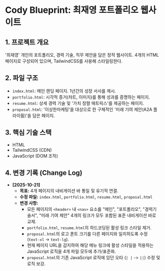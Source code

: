 # Cody Blueprint: 최재영 포트폴리오 웹사이트

## 1. 프로젝트 개요

'최재영' 개인의 포트폴리오, 경력 기술, 직무 제안을 담은 정적 웹사이트. 4개의 HTML 페이지로 구성되어 있으며, TailwindCSS를 사용해 스타일링한다.

## 2. 파일 구조

-   `index.html`: 메인 랜딩 페이지. 1년간의 성장 서사를 제시.
-   `portfolio.html`: 시각적 증거(차트, 이미지)를 통해 성과를 증명하는 페이지.
-   `resume.html`: 상세 경력 기술 및 '가치 정렬 매트릭스'를 제공하는 페이지.
-   `proposal.html`: '이상한마케팅'을 대상으로 한 구체적인 '미래 기여 제안(A2A 플라이휠)'을 담은 페이지.

## 3. 핵심 기술 스택

-   HTML
-   TailwindCSS (CDN)
-   JavaScript (DOM 조작)

## 4. 변경 기록 (Change Log)

-   **[2025-10-21]**
    -   **목표:** 4개 페이지의 내비게이션 바 통일 및 유기적 연결.
    -   **수정 파일:** `index.html`, `portfolio.html`, `resume.html`, `proposal.html`
    -   **변경 사항:**
        -   모든 페이지의 `<header>` 내 `<nav>` 요소를 "메인", "포트폴리오", "경력기술서", "미래 기여 제안" 4개의 링크가 모두 포함된 표준 내비게이션 바로 교체.
        -   `portfolio.html`, `resume.html`의 하드코딩된 활성 링크 스타일 제거.
        -   `proposal.html`의 로고 폰트 크기를 다른 페이지와 일치하도록 수정 (`text-xl` -> `text-lg`).
        -   현재 페이지 URL을 감지하여 해당 메뉴 링크에 활성 스타일을 적용하는 JavaScript 로직을 4개 파일 모두에 추가/표준화.
        -   `proposal.html`의 기존 JavaScript 로직에 있던 오타 (`| |` -> `||`) 수정 및 로직 보강.